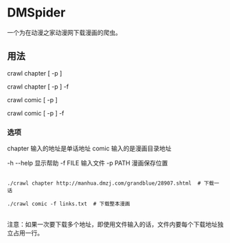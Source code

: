 # DMSpider

一个为在动漫之家动漫网下载漫画的爬虫。

## 用法

crawl chapter [ -p <PATH> ] <URL>

crawl chapter [ -p <PATH> ] -f <FILE>

crawl comic [ -p <PATH> ] <URL>

crawl comic [ -p <PATH> ] -f <FILE>

### 选项

chapter				输入的地址是单话地址
comic				输入的是漫画目录地址

-h --help			显示帮助
-f FILE				输入文件
-p PATH				漫画保存位置

<pre>
<code>
./crawl chapter http://manhua.dmzj.com/grandblue/28907.shtml  # 下载一话

./crawl comic -f links.txt  # 下载整本漫画
</code>
</pre>

注意：如果一次要下载多个地址，即使用文件输入的话，文件内要每个下载地址独立占用一行。